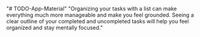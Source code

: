 "# TODO-App-Material"
"Organizing your tasks with a list can make everything much more manageable and make you feel grounded. Seeing a clear outline of your completed and uncompleted tasks will help you feel organized and stay mentally focused."
